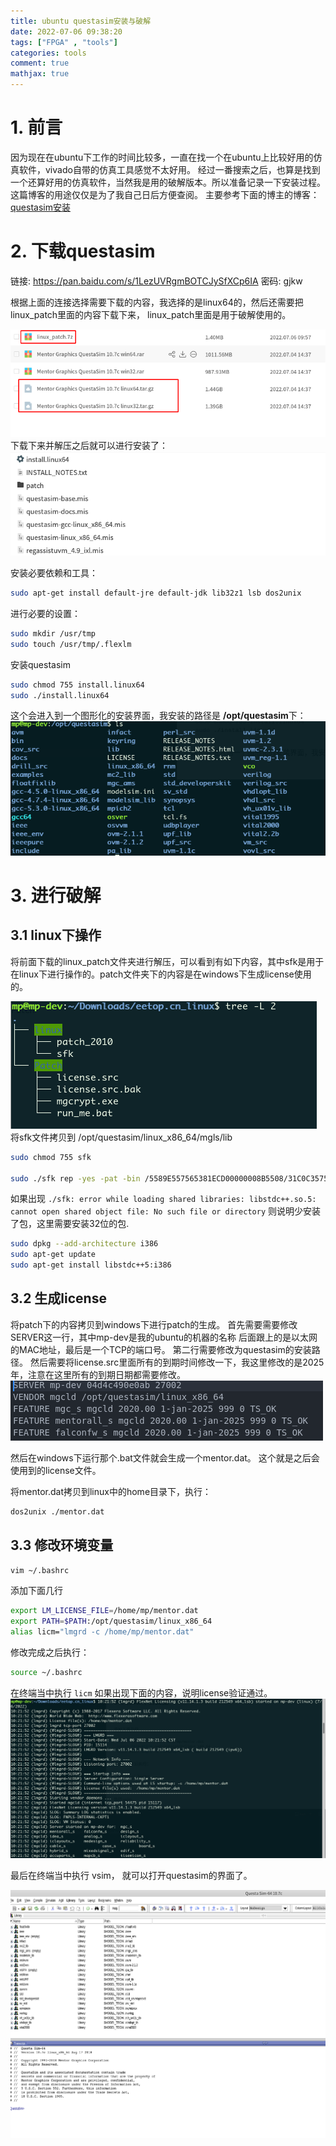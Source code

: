```yaml
---
title: ubuntu questasim安装与破解
date: 2022-07-06 09:38:20
tags: ["FPGA" , "tools"]
categories: tools
comment: true
mathjax: true
---
```

# 1. 前言
因为现在在ubuntu下工作的时间比较多，一直在找一个在ubuntu上比较好用的仿真软件，vivado自带的仿真工具感觉不太好用。
经过一番搜索之后，也算是找到一个还算好用的仿真软件，当然我是用的破解版本。所以准备记录一下安装过程。这篇博客的用途仅仅是为了我自己日后方便查阅。
主要参考下面的博主的博客：
[questasim安装](https://www.cnblogs.com/ArtisticZhao/p/14888399.html)

<!--more-->
# 2. 下载questasim

链接: https://pan.baidu.com/s/1LezUVRgmBOTCJySfXCp6IA  密码: gjkw

根据上面的连接选择需要下载的内容，我选择的是linux64的，然后还需要把linux_patch里面的内容下载下来， linux_patch里面是用于破解使用的。

![需要下载的内容](ubuntu-questasim安装与破解/下载内容.png)
下载下来并解压之后就可以进行安装了：
![安装内容](ubuntu-questasim安装与破解/安装内容.png)

安装必要依赖和工具：
```bash
sudo apt-get install default-jre default-jdk lib32z1 lsb dos2unix
```
进行必要的设置：
```bash
sudo mkdir /usr/tmp
sudo touch /usr/tmp/.flexlm
```

安装questasim
```bash
sudo chmod 755 install.linux64
sudo ./install.linux64
```

这个会进入到一个图形化的安装界面，我安装的路径是 **/opt/questasim**下：
![questasim安装路径](ubuntu-questasim安装与破解/questasim安装路径.png)

# 3. 进行破解
## 3.1 linux下操作
将前面下载的linux_patch文件夹进行解压，可以看到有如下内容，其中sfk是用于在linux下进行操作的。patch文件夹下的内容是在windows下生成license使用的。

![破解文件内容](ubuntu-questasim安装与破解/破解文件内容.png)
将sfk文件拷贝到 /opt/questasim/linux_x86_64/mgls/lib

```bash
sudo chmod 755 sfk   

sudo ./sfk rep -yes -pat -bin /5589E557565381ECD00000008B5508/31C0C357565381ECD00000008B5508/ -bin /5589E557565381ECD8000000E8000000005B81C3/33C0C357565381ECD8000000E8000000005B81C3/ -bin /41574989FF415641554154554889CD534489C3/33C0C389FF415641554154554889CD534489C3/ -dir .
```
如果出现 `./sfk: error while loading shared libraries: libstdc++.so.5: cannot open shared object file: No such file or directory` 则说明少安装了包，这里需要安装32位的包.

```bash
sudo dpkg --add-architecture i386 
sudo apt-get update 
sudo apt-get install libstdc++5:i386
```

## 3.2 生成license
将patch下的内容拷贝到windows下进行patch的生成。
首先需要需要修改SERVER这一行，其中mp-dev是我的ubuntu的机器的名称 后面跟上的是以太网的MAC地址，最后是一个TCP的端口号。
第二行需要修改为questasim的安装路径。
然后需要将license.src里面所有的到期时间修改一下，我这里修改的是2025年，注意在这里所有的到期日期都需要修改。
![license.src修改](ubuntu-questasim安装与破解/license.src修改.png)

然后在windows下运行那个.bat文件就会生成一个mentor.dat。 这个就是之后会使用到的license文件。

将mentor.dat拷贝到linux中的home目录下，执行：
```bash
dos2unix ./mentor.dat
```

## 3.3 修改环境变量
```bash
vim ~/.bashrc
```
添加下面几行
```bash
export LM_LICENSE_FILE=/home/mp/mentor.dat
export PATH=$PATH:/opt/questasim/linux_x86_64
alias licm="lmgrd -c /home/mp/mentor.dat"
```
修改完成之后执行：
```bash
source ~/.bashrc
```
在终端当中执行 `licm` 如果出现下面的内容，说明license验证通过。
![license验证成功](ubuntu-questasim安装与破解/license验证成功.png)

最后在终端当中执行 vsim， 就可以打开questasim的界面了。

![questasim界面](ubuntu-questasim安装与破解/questasim界面.png)